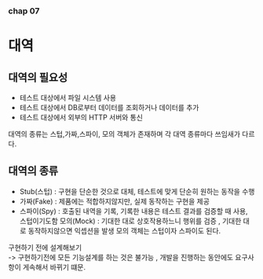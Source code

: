 ### chap 07

# 대역

## 대역의 필요성
- 테스트 대상에서 파일 시스템 사용
- 테스트 대상에서 DB로부터 데이터를 조회하거나 데이터를 추가
- 테스트 대상에서 외부의 HTTP 서버와 통신

대역의 종류는 스텁,가짜,스파이, 모의 객체가 존재하며 각 대역 종류마다 쓰임새가 다르다.

## 대역의 종류

- Stub(스텁) : 구현을 단순한 것으로 대체, 테스트에 맞게 단순히 원하는 동작을 수행
- 가짜(Fake) : 제품에는 적합하지않지만, 실제 동작하는 구현을 제공
- 스파이(Spy) : 호출된 내역을 기록, 기록한 내용은 테스트 결과를 검증할 때 사용, 스텁이기도함
모의(Mock) : 기대한 대로 상호작용하느니 행위를 검증 , 기대한 대로 동작하지않으면 익셉션을 발생 
모의 객체는 스텁이자 스파이도 된다.

구현하기 전에 설계해보기
<br>
-> 구현하기전에 모든 기능설계를 하는 것은 불가능 , 개발을 진행하는 동안에도
요구사항이 게속해서 바뀌기 떄문. 

